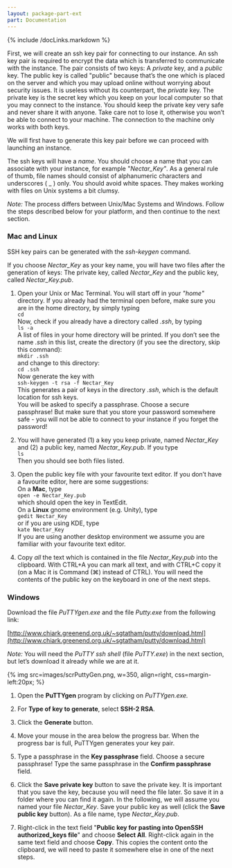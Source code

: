 ```yaml
---
layout: package-part-ext
part: Documentation
---
```

{% include /docLinks.markdown %}


First, we will create an ssh key pair for connecting to our instance. An ssh key pair is required to encrypt the data which is transferred to communicate with the instance. The pair consists of two keys: A *private* key, and a *public* key.  The public key is called "public" because that’s the one which is placed on the server and which you may upload online without worrying about security issues. It is useless without its counterpart, the *private* key. The private key is the secret key which you keep on your local computer so that you may connect to the instance. You should keep the private key very safe and never share it with anyone. Take care not to lose it, otherwise you won’t be able to connect to your machine. The connection to the machine only works with both keys.

We will first have to generate this key pair before we can proceed with launching an instance.

The ssh keys will have a *name*. You should choose a name that you can associate with your instance, for example "*Nectar_Key"*. As a general rule of thumb, file names should consist of alphanumeric characters and underscores ( _ ) only. You should avoid white spaces. They makes working with files on Unix systems a bit clumsy.

*Note:* The process differs between Unix/Mac Systems and Windows. Follow the steps described below for your platform, and then continue to the next section.

### Mac and Linux

SSH key pairs can be generated with the *ssh-keygen* command.

If you choose *Nectar_Key* as your key name, you will have two files after the generation of keys: The private key, called *Nectar_Key* and the public key, called *Nectar_Key.pub*.

1. Open your Unix or Mac Terminal. You will start off in your *"home"* directory. If you already had the terminal open before, make sure you are in the home directory, by simply typing     
```cd```    
Now, check if you already have a directory called *.ssh*, by typing    
```ls -a```    
A list of files in your home directory will be printed. If you don’t see the name *.ssh* in this list, create the directory (if you see the directory, skip this command):    
```mkdir .ssh```    
and change to this directory:    
```cd .ssh```     
Now generate the key with    
```ssh-keygen -t rsa -f Nectar_Key```    
This generates a pair of keys in the directory *.ssh*, which is the default location for ssh keys.    
You will be asked to specify a passphrase. Choose a secure passphrase! But make sure that you store your password somewhere safe - you will not be able to connect to your instance if you forget the password!
 
2. You will have generated (1) a key you keep private, named *Nectar_Key* and (2) a public key, named *Nectar_Key.pub*. If you type    
```ls```    
Then you should see both files listed.

3. Open the public key file with your favourite text editor. If you don’t have a favourite editor, here are some suggestions:    
On a **Mac**, type    
```open -e Nectar_Key.pub```    
which should open the key in TextEdit.     
On a **Linux** gnome environment (e.g. Unity), type    
```gedit Nectar_Key```    
or if you are using KDE, type     
```kate Nectar_Key```    
If you are using another desktop environment we assume you are familiar with your favourite text editor.

4. Copy *all* the text which is contained in the file *Nectar_Key.pub* into the clipboard. With CTRL+A you can mark all text, and with CTRL+C copy it (on a Mac it is Command (⌘) instead of CTRL). You will need the contents of the public key on the keyboard in one of the next steps. 


### Windows


Download the file *PuTTYgen.exe* and the file *Putty.exe* from the following link:

[http://www.chiark.greenend.org.uk/~sgtatham/putty/download.html](http://www.chiark.greenend.org.uk/~sgtatham/putty/download.html)

*Note:* You will need the *PuTTY ssh shell* (file *PuTTY.exe*) in the next section, but let’s download it already while we are at it.

{% img src=images/scrPuttyGen.png, w=350, align=right, css=margin-left:20px; %}

1. Open the **PuTTYgen** program by clicking on *PuTTYgen.exe.*

2. For **Type of key to generate**, select **SSH-2 RSA**.

3. Click the **Generate** button.

4. Move your mouse in the area below the progress bar. When the progress bar is full, PuTTYgen generates your key pair.

5. Type a passphrase in the **Key passphrase** field. Choose a secure passphrase! Type the same passphrase in the **Confirm passphrase** field.

6. Click the **Save private key** button to save the private key. It is important that you save the key, because you will need the file later. So save it in a folder where you can find it again. In the following, we will assume you named your file *Nectar_Key*. Save your public key as well (click the **Save public key** button). As a file name, type *Nectar_Key.pub*.

7. Right-click in the text field "**Public key for pasting into OpenSSH authorized_keys file**" and choose **Select All**. Right-click again in the same text field and choose **Copy**. This copies the content onto the clipboard, we will need to paste it somewhere else in one of the next steps.


